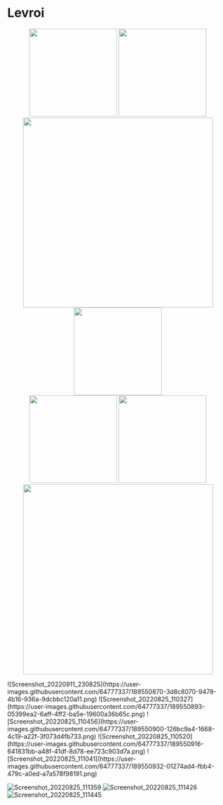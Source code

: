 # Levroi

<p align=center>
    <div align="center">
     <img  width = "200px" src ="https://user-images.githubusercontent.com/64777337/189550870-3d8c8070-9478-4b16-936a-9dcbbc120a11.png"/>
      <img  width = "200px" src="https://github.com/dhiaeddine-bouslimi-esprit-tn/Grocery-Shop-Kotlin/assets/64777337/63ccf7e9-de1c-452d-a91f-2b78e2c047c7" />
      <img  height="433px" src="https://github.com/dhiaeddine-bouslimi-esprit-tn/Grocery-Shop-Kotlin/assets/64777337/896b0a0e-cdea-4a2e-bb41-f8e647a18c09"/>
      <img  width = "200px" src ="https://github.com/dhiaeddine-bouslimi-esprit-tn/Grocery-Shop-Kotlin/assets/64777337/47de61d6-c859-46b5-a043-74adf8dcd604"/>
      <br>
     <img  width = "200px" src ="https://github.com/dhiaeddine-bouslimi-esprit-tn/Grocery-Shop-Kotlin/assets/64777337/e4ac6794-733f-482a-8858-2d93ae9c5f81"/>
      <img  width = "200px" src="https://github.com/dhiaeddine-bouslimi-esprit-tn/Grocery-Shop-Kotlin/assets/64777337/de93863e-745e-4654-ae65-60d555167ebf" />
      <img  height="433px" src="https://github.com/dhiaeddine-bouslimi-esprit-tn/Grocery-Shop-Kotlin/assets/64777337/61f47556-003c-4242-9023-15881804d913"/>
    </div>
</p>
![Screenshot_20220911_230825](https://user-images.githubusercontent.com/64777337/189550870-3d8c8070-9478-4b16-936a-9dcbbc120a11.png)
![Screenshot_20220825_110327](https://user-images.githubusercontent.com/64777337/189550893-05399ea2-6aff-4ff2-ba5e-19600a36b65c.png)
![Screenshot_20220825_110456](https://user-images.githubusercontent.com/64777337/189550900-126bc9a4-1668-4c19-a22f-3f073d4fb733.png)
![Screenshot_20220825_110520](https://user-images.githubusercontent.com/64777337/189550916-641831bb-a48f-41df-8d78-ee723c903d7a.png)
![Screenshot_20220825_111041](https://user-images.githubusercontent.com/64777337/189550932-01274ad4-fbb4-479c-a0ed-a7a578f98191.png)

![Screenshot_20220825_111359](https://user-images.githubusercontent.com/64777337/189550945-f6d99f77-05ce-477a-9dc2-ece3d304cb70.png)
![Screenshot_20220825_111426](https://user-images.githubusercontent.com/64777337/189550961-cfd9cdd3-56eb-4f74-9096-00a5ac492881.png)
![Screenshot_20220825_111445](https://user-images.githubusercontent.com/64777337/189550972-f78af942-936f-48dd-ab4b-552a0434a93f.png)
